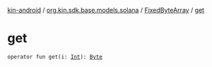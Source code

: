 [kin-android](../../index.md) / [org.kin.sdk.base.models.solana](../index.md) / [FixedByteArray](index.md) / [get](./get.md)

# get

`operator fun get(i: `[`Int`](https://kotlinlang.org/api/latest/jvm/stdlib/kotlin/-int/index.html)`): `[`Byte`](https://kotlinlang.org/api/latest/jvm/stdlib/kotlin/-byte/index.html)